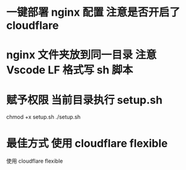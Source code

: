 # 一键部署 nginx 配置 注意是否开启了 cloudflare

# nginx 文件夹放到同一目录 注意 Vscode LF 格式写 sh 脚本

# 赋予权限 当前目录执行 setup.sh

chmod +x setup.sh
./setup.sh

# 最佳方式 使用 cloudflare flexible

使用 cloudflare flexible
